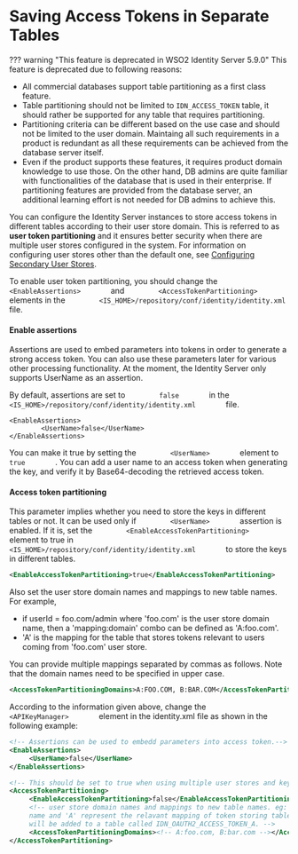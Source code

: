 # Saving Access Tokens in Separate Tables

??? warning "This feature is deprecated in WSO2 Identity Server 5.9.0"
    This feature is deprecated due to following reasons:
    <ul>
    	<li>All commercial databases support table partitioning as a first class feature.</li>
    	<li>Table partitioning should not be limited to `IDN_ACCESS_TOKEN` table, it should rather be supported for any table that requires partitioning.</li>
    	<li>Partitioning criteria can be different based on the use case and should not be limited to the user domain. Maintaing all such requirements in a product is redundant as all these requirements can be achieved from the database server itself.</li>
    	<li>Even if the product supports these features, it requires product domain knowledge to use those. On the other hand, DB admins are quite familiar with functionalities of the database that is used in their enterprise. If partitioning features are provided from the database server, an additional learning effort is not needed for DB admins to achieve this.</li>
    </ul>

You can configure the Identity Server instances to store access tokens
in different tables according to their user store domain. This is
referred to as **user token partitioning** and it ensures better
security when there are multiple user stores configured in the system.
For information on configuring user stores other than the default one,
see [Configuring Secondary User Stores](../../learn/configuring-secondary-user-stores).

To enable user token partitioning, you should change the
`         <EnableAssertions>        ` and
`         <AccessTokenPartitioning>        ` elements in the
`         <IS_HOME>/repository/conf/identity/identity.xml        ` file.

#### Enable assertions

Assertions are used to embed parameters into tokens in order to generate
a strong access token. You can also use these parameters later for
various other processing functionality. At the moment, the Identity
Server only supports UserName as an assertion.

By default, assertions are set to `         false        ` in the
`         <IS_HOME>/repository/conf/identity/identity.xml        ` file.

``` html/xml
<EnableAssertions>
        <UserName>false</UserName>
</EnableAssertions>
```

You can make it true by setting the `         <UserName>        `
element to `         true        ` . You can add a user name to an
access token when generating the key, and verify it by Base64-decoding
the retrieved access token.

#### Access token partitioning

This parameter implies whether you need to store the keys in different
tables or not. It can be used only if `         <UserName>        `
assertion is enabled. If it is, set the
`         <EnableAccessTokenPartitioning>        ` element to true in
`         <IS_HOME>/repository/conf/identity/identity.xml        ` to
store the keys in different tables.

``` xml
<EnableAccessTokenPartitioning>true</EnableAccessTokenPartitioning>
```

Also set the user store domain names and mappings to new table names.
For example,

-   if userId = foo.com/admin where 'foo.com' is the user store domain
    name, then a 'mapping:domain' combo can be defined as 'A:foo.com'.
-   'A' is the mapping for the table that stores tokens relevant to
    users coming from 'foo.com' user store.

You can provide multiple mappings separated by commas as follows. Note
that the domain names need to be specified in upper case.

``` xml
<AccessTokenPartitioningDomains>A:FOO.COM, B:BAR.COM</AccessTokenPartitioningDomains>
```

According to the information given above, change the
`         <APIKeyManager>        ` element in the identity.xml file as
shown in the following example:

``` xml tab="identity.xml"
<!-- Assertions can be used to embedd parameters into access token.-->
<EnableAssertions>
     <UserName>false</UserName>
</EnableAssertions> 

<!-- This should be set to true when using multiple user stores and keys should saved into different tables according to the user store. By default all the application keys are saved in to the same table. UserName Assertion should be 'true' to use this.-->
<AccessTokenPartitioning>
     <EnableAccessTokenPartitioning>false</EnableAccessTokenPartitioning>
     <!-- user store domain names and mappings to new table names. eg: if you provide 'A:foo.com', foo.com should be the user store domain   
     name and 'A' represent the relavant mapping of token storing table, i.e. tokens relevant to the users comming from foo.com user store     
     will be added to a table called IDN_OAUTH2_ACCESS_TOKEN_A. --> 
     <AccessTokenPartitioningDomains><!-- A:foo.com, B:bar.com --></AccessTokenPartitioningDomains>
</AccessTokenPartitioning>
```

